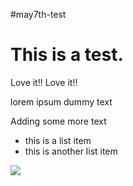 #may7th-test

# This is a test.
Love it!! Love it!!

lorem ipsum dummy text

Adding some more text

* this is a list item
* this is another list item

![](RashberryPi.jpg)
